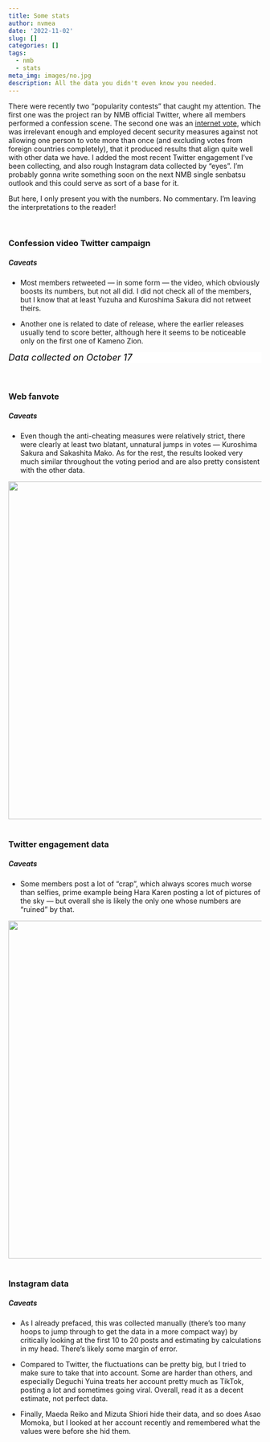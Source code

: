 ```yaml
---
title: Some stats
author: nvmea
date: '2022-11-02'
slug: []
categories: []
tags:
  - nmb
  - stats
meta_img: images/no.jpg
description: All the data you didn't even know you needed.
---
```


<script src="{{< blogdown/postref >}}index_files/core-js/shim.min.js"></script>
<script src="{{< blogdown/postref >}}index_files/react/react.min.js"></script>
<script src="{{< blogdown/postref >}}index_files/react/react-dom.min.js"></script>
<script src="{{< blogdown/postref >}}index_files/reactwidget/react-tools.js"></script>
<script src="{{< blogdown/postref >}}index_files/htmlwidgets/htmlwidgets.js"></script>
<link href="{{< blogdown/postref >}}index_files/reactable/reactable.css" rel="stylesheet" />
<script src="{{< blogdown/postref >}}index_files/reactable-binding/reactable.js"></script>
<script src="{{< blogdown/postref >}}index_files/core-js/shim.min.js"></script>
<script src="{{< blogdown/postref >}}index_files/react/react.min.js"></script>
<script src="{{< blogdown/postref >}}index_files/react/react-dom.min.js"></script>
<script src="{{< blogdown/postref >}}index_files/reactwidget/react-tools.js"></script>
<script src="{{< blogdown/postref >}}index_files/htmlwidgets/htmlwidgets.js"></script>
<link href="{{< blogdown/postref >}}index_files/reactable/reactable.css" rel="stylesheet" />
<script src="{{< blogdown/postref >}}index_files/reactable-binding/reactable.js"></script>

There were recently two “popularity contests” that caught my attention. The first one was the project ran by NMB official Twitter, where all members performed a confession scene. The second one was an [internet vote](https://nlab.itmedia.co.jp/research/articles/950716/vote_result/), which was irrelevant enough and employed decent security measures against not allowing one person to vote more than once (and excluding votes from foreign countries completely), that it produced results that align quite well with other data we have. I added the most recent Twitter engagement I’ve been collecting, and also rough Instagram data collected by “eyes”. I’m probably gonna write something soon on the next NMB single senbatsu outlook and this could serve as sort of a base for it.

But here, I only present you with the numbers. No commentary. I’m leaving the interpretations to the reader!

<br>

### Confession video Twitter campaign

##### Caveats

-   Most members retweeted — in some form — the video, which obviously boosts its numbers, but not all did. I did not check all of the members, but I know that at least Yuzuha and Kuroshima Sakura did not retweet theirs.

-   Another one is related to date of release, where the earlier releases usually tend to score better, although here it seems to be noticeable only on the first one of Kameno Zion.

<div id="htmlwidget-1" class="reactable html-widget" style="width:auto;height:auto;"></div>
<p style="color:#000;background:#FFFFFF;text-align:left;font-size:18px;font-style:italic;font-weight:normal;text-decoration:;letter-spacing:px;word-spacing:px;text-transform:;text-shadow:;margin-top:0px;margin-right:0px;margin-bottom:0px;margin-left:0px">Data collected on October 17</p>
<script type="application/json" data-for="htmlwidget-1">{"x":{"tag":{"name":"Reactable","attribs":{"data":{"Member":["Yamamoto Mikana","Shibuya Nagisa","Kameno Zion","Sakata Misaki","Kojima Karin","Jōnishi Rei","Kuroda Fūwa","Wada Miyu","Hara Karen","Hayakawa Yuna","Shiotsuki Keito","Abe Wakana","Hongō Yuzuha","Kawakami Chihiro","Shinzawa Nao","Sakashita Mako","Lee Siyeon","Maeda Reiko","Satsuki Aika","Sakurada Ayaka","Sumino Wakana","Katō Yūka","Izumi Ayano","Asao Momoka","Tanaka Yukino","Tatsumoto Yayoi","Sadano Haruka","Yoshino Misaki","Deguchi Yuina","Hirayama Mai","Matsuoka Sakura","Ishida Yūmi","Mizuta Shiori","Ike Honoka","Sakamoto Risa","Manabe Anju","Kuroshima Sakura","Hori Shion","Yamamoto Hikaru","Nakano Mirai","Okamoto Rena","Fukuno Ami","Matsuno Mio","Uno Mizuki","Matsumoto Mihina"],"Date":["2022-10-06","2022-10-09","2022-09-14","2022-10-09","2022-10-11","2022-10-07","2022-10-04","2022-09-16","2022-10-05","2022-10-07","2022-09-18","2022-10-10","2022-09-16","2022-09-21","2022-09-15","2022-09-19","2022-10-03","2022-09-26","2022-10-06","2022-09-15","2022-09-21","2022-10-08","2022-09-22","2022-09-25","2022-10-08","2022-09-23","2022-10-05","2022-10-04","2022-10-10","2022-09-25","2022-10-02","2022-10-01","2022-09-17","2022-09-23","2022-09-20","2022-09-24","2022-09-17","2022-09-26","2022-10-01","2022-09-19","2022-09-22","2022-09-20","2022-10-03","2022-09-24","2022-10-02"],"Likes":[1842,1373,1360,1297,1273,1188,1176,1176,1138,1101,1097,1087,1049,1041,973,964,956,950,941,924,899,897,892,885,881,858,855,851,831,815,814,812,804,794,789,785,770,754,722,720,712,712,689,663,630],"Retweets":[405,272,303,237,283,255,239,222,236,205,251,231,227,226,212,175,206,182,207,181,173,174,186,178,192,165,156,149,164,152,128,164,153,140,153,151,144,139,139,134,128,132,117,115,114]},"columns":[{"id":"Member","name":"Member","type":"character","headerClassName":"sort-header"},{"id":"Date","name":"Date","type":"Date","headerClassName":"sort-header"},{"id":"Likes","name":"Likes","type":"numeric","headerClassName":"sort-header","style":[{"background":"#3E0001FF","color":"white","fontSize":null,"fontWeight":"normal","transition":"background 1s ease","borderStyle":"","borderWidth":"px","borderColor":""},{"background":"#960F14FF","color":"white","fontSize":null,"fontWeight":"normal","transition":"background 1s ease","borderStyle":"","borderWidth":"px","borderColor":""},{"background":"#971218FF","color":"white","fontSize":null,"fontWeight":"normal","transition":"background 1s ease","borderStyle":"","borderWidth":"px","borderColor":""},{"background":"#9A2229FF","color":"white","fontSize":null,"fontWeight":"normal","transition":"background 1s ease","borderStyle":"","borderWidth":"px","borderColor":""},{"background":"#9A2B33FF","color":"white","fontSize":null,"fontWeight":"normal","transition":"background 1s ease","borderStyle":"","borderWidth":"px","borderColor":""},{"background":"#984C56FF","color":"white","fontSize":null,"fontWeight":"normal","transition":"background 1s ease","borderStyle":"","borderWidth":"px","borderColor":""},{"background":"#98515BFF","color":"white","fontSize":null,"fontWeight":"normal","transition":"background 1s ease","borderStyle":"","borderWidth":"px","borderColor":""},{"background":"#98515BFF","color":"white","fontSize":null,"fontWeight":"normal","transition":"background 1s ease","borderStyle":"","borderWidth":"px","borderColor":""},{"background":"#97606BFF","color":"white","fontSize":null,"fontWeight":"normal","transition":"background 1s ease","borderStyle":"","borderWidth":"px","borderColor":""},{"background":"#966E7BFF","color":"white","fontSize":null,"fontWeight":"normal","transition":"background 1s ease","borderStyle":"","borderWidth":"px","borderColor":""},{"background":"#96707CFF","color":"white","fontSize":null,"fontWeight":"normal","transition":"background 1s ease","borderStyle":"","borderWidth":"px","borderColor":""},{"background":"#967480FF","color":"black","fontSize":null,"fontWeight":"normal","transition":"background 1s ease","borderStyle":"","borderWidth":"px","borderColor":""},{"background":"#958390FF","color":"black","fontSize":null,"fontWeight":"normal","transition":"background 1s ease","borderStyle":"","borderWidth":"px","borderColor":""},{"background":"#958694FF","color":"black","fontSize":null,"fontWeight":"normal","transition":"background 1s ease","borderStyle":"","borderWidth":"px","borderColor":""},{"background":"#9D96A2FF","color":"black","fontSize":null,"fontWeight":"normal","transition":"background 1s ease","borderStyle":"","borderWidth":"px","borderColor":""},{"background":"#9E98A4FF","color":"black","fontSize":null,"fontWeight":"normal","transition":"background 1s ease","borderStyle":"","borderWidth":"px","borderColor":""},{"background":"#A099A6FF","color":"black","fontSize":null,"fontWeight":"normal","transition":"background 1s ease","borderStyle":"","borderWidth":"px","borderColor":""},{"background":"#A09BA7FF","color":"black","fontSize":null,"fontWeight":"normal","transition":"background 1s ease","borderStyle":"","borderWidth":"px","borderColor":""},{"background":"#A29DA8FF","color":"black","fontSize":null,"fontWeight":"normal","transition":"background 1s ease","borderStyle":"","borderWidth":"px","borderColor":""},{"background":"#A4A0ACFF","color":"black","fontSize":null,"fontWeight":"normal","transition":"background 1s ease","borderStyle":"","borderWidth":"px","borderColor":""},{"background":"#A8A6B1FF","color":"black","fontSize":null,"fontWeight":"normal","transition":"background 1s ease","borderStyle":"","borderWidth":"px","borderColor":""},{"background":"#A8A6B1FF","color":"black","fontSize":null,"fontWeight":"normal","transition":"background 1s ease","borderStyle":"","borderWidth":"px","borderColor":""},{"background":"#A9A7B2FF","color":"black","fontSize":null,"fontWeight":"normal","transition":"background 1s ease","borderStyle":"","borderWidth":"px","borderColor":""},{"background":"#AAA8B3FF","color":"black","fontSize":null,"fontWeight":"normal","transition":"background 1s ease","borderStyle":"","borderWidth":"px","borderColor":""},{"background":"#ABA9B3FF","color":"black","fontSize":null,"fontWeight":"normal","transition":"background 1s ease","borderStyle":"","borderWidth":"px","borderColor":""},{"background":"#AFADB6FF","color":"black","fontSize":null,"fontWeight":"normal","transition":"background 1s ease","borderStyle":"","borderWidth":"px","borderColor":""},{"background":"#AFAEB7FF","color":"black","fontSize":null,"fontWeight":"normal","transition":"background 1s ease","borderStyle":"","borderWidth":"px","borderColor":""},{"background":"#B0AEB7FF","color":"black","fontSize":null,"fontWeight":"normal","transition":"background 1s ease","borderStyle":"","borderWidth":"px","borderColor":""},{"background":"#B4B2BAFF","color":"black","fontSize":null,"fontWeight":"normal","transition":"background 1s ease","borderStyle":"","borderWidth":"px","borderColor":""},{"background":"#B7B5BCFF","color":"black","fontSize":null,"fontWeight":"normal","transition":"background 1s ease","borderStyle":"","borderWidth":"px","borderColor":""},{"background":"#B7B5BDFF","color":"black","fontSize":null,"fontWeight":"normal","transition":"background 1s ease","borderStyle":"","borderWidth":"px","borderColor":""},{"background":"#B7B6BDFF","color":"black","fontSize":null,"fontWeight":"normal","transition":"background 1s ease","borderStyle":"","borderWidth":"px","borderColor":""},{"background":"#B8B7BEFF","color":"black","fontSize":null,"fontWeight":"normal","transition":"background 1s ease","borderStyle":"","borderWidth":"px","borderColor":""},{"background":"#BAB9BFFF","color":"black","fontSize":null,"fontWeight":"normal","transition":"background 1s ease","borderStyle":"","borderWidth":"px","borderColor":""},{"background":"#BBBAC0FF","color":"black","fontSize":null,"fontWeight":"normal","transition":"background 1s ease","borderStyle":"","borderWidth":"px","borderColor":""},{"background":"#BCBBC1FF","color":"black","fontSize":null,"fontWeight":"normal","transition":"background 1s ease","borderStyle":"","borderWidth":"px","borderColor":""},{"background":"#BFBEC3FF","color":"black","fontSize":null,"fontWeight":"normal","transition":"background 1s ease","borderStyle":"","borderWidth":"px","borderColor":""},{"background":"#C1C0C5FF","color":"black","fontSize":null,"fontWeight":"normal","transition":"background 1s ease","borderStyle":"","borderWidth":"px","borderColor":""},{"background":"#C7C6CAFF","color":"black","fontSize":null,"fontWeight":"normal","transition":"background 1s ease","borderStyle":"","borderWidth":"px","borderColor":""},{"background":"#C7C7CAFF","color":"black","fontSize":null,"fontWeight":"normal","transition":"background 1s ease","borderStyle":"","borderWidth":"px","borderColor":""},{"background":"#C9C8CBFF","color":"black","fontSize":null,"fontWeight":"normal","transition":"background 1s ease","borderStyle":"","borderWidth":"px","borderColor":""},{"background":"#C9C8CBFF","color":"black","fontSize":null,"fontWeight":"normal","transition":"background 1s ease","borderStyle":"","borderWidth":"px","borderColor":""},{"background":"#CDCDCFFF","color":"black","fontSize":null,"fontWeight":"normal","transition":"background 1s ease","borderStyle":"","borderWidth":"px","borderColor":""},{"background":"#D2D1D3FF","color":"black","fontSize":null,"fontWeight":"normal","transition":"background 1s ease","borderStyle":"","borderWidth":"px","borderColor":""},{"background":"#D8D8D8FF","color":"black","fontSize":null,"fontWeight":"normal","transition":"background 1s ease","borderStyle":"","borderWidth":"px","borderColor":""}]},{"id":"Retweets","name":"Retweets","type":"numeric","headerClassName":"sort-header","style":[{"background":"#7A5E0FFF","color":"white","fontSize":null,"fontWeight":"normal","transition":"background 1s ease","borderStyle":"","borderWidth":"px","borderColor":""},{"background":"#C69A10FF","color":"white","fontSize":null,"fontWeight":"normal","transition":"background 1s ease","borderStyle":"","borderWidth":"px","borderColor":""},{"background":"#B58E15FF","color":"white","fontSize":null,"fontWeight":"normal","transition":"background 1s ease","borderStyle":"","borderWidth":"px","borderColor":""},{"background":"#DBAA07FF","color":"black","fontSize":null,"fontWeight":"normal","transition":"background 1s ease","borderStyle":"","borderWidth":"px","borderColor":""},{"background":"#C09612FF","color":"white","fontSize":null,"fontWeight":"normal","transition":"background 1s ease","borderStyle":"","borderWidth":"px","borderColor":""},{"background":"#D0A20BFF","color":"white","fontSize":null,"fontWeight":"normal","transition":"background 1s ease","borderStyle":"","borderWidth":"px","borderColor":""},{"background":"#DAAA07FF","color":"black","fontSize":null,"fontWeight":"normal","transition":"background 1s ease","borderStyle":"","borderWidth":"px","borderColor":""},{"background":"#E5B103FF","color":"black","fontSize":null,"fontWeight":"normal","transition":"background 1s ease","borderStyle":"","borderWidth":"px","borderColor":""},{"background":"#DCAB07FF","color":"black","fontSize":null,"fontWeight":"normal","transition":"background 1s ease","borderStyle":"","borderWidth":"px","borderColor":""},{"background":"#EDBB0DFF","color":"black","fontSize":null,"fontWeight":"normal","transition":"background 1s ease","borderStyle":"","borderWidth":"px","borderColor":""},{"background":"#D3A40AFF","color":"white","fontSize":null,"fontWeight":"normal","transition":"background 1s ease","borderStyle":"","borderWidth":"px","borderColor":""},{"background":"#DFAD05FF","color":"black","fontSize":null,"fontWeight":"normal","transition":"background 1s ease","borderStyle":"","borderWidth":"px","borderColor":""},{"background":"#E2AF04FF","color":"black","fontSize":null,"fontWeight":"normal","transition":"background 1s ease","borderStyle":"","borderWidth":"px","borderColor":""},{"background":"#E2B004FF","color":"black","fontSize":null,"fontWeight":"normal","transition":"background 1s ease","borderStyle":"","borderWidth":"px","borderColor":""},{"background":"#EBB601FF","color":"black","fontSize":null,"fontWeight":"normal","transition":"background 1s ease","borderStyle":"","borderWidth":"px","borderColor":""},{"background":"#F4CF51FF","color":"black","fontSize":null,"fontWeight":"normal","transition":"background 1s ease","borderStyle":"","borderWidth":"px","borderColor":""},{"background":"#EDBA0BFF","color":"black","fontSize":null,"fontWeight":"normal","transition":"background 1s ease","borderStyle":"","borderWidth":"px","borderColor":""},{"background":"#F3CA3FFF","color":"black","fontSize":null,"fontWeight":"normal","transition":"background 1s ease","borderStyle":"","borderWidth":"px","borderColor":""},{"background":"#ECB909FF","color":"black","fontSize":null,"fontWeight":"normal","transition":"background 1s ease","borderStyle":"","borderWidth":"px","borderColor":""},{"background":"#F3CB41FF","color":"black","fontSize":null,"fontWeight":"normal","transition":"background 1s ease","borderStyle":"","borderWidth":"px","borderColor":""},{"background":"#F4D156FF","color":"black","fontSize":null,"fontWeight":"normal","transition":"background 1s ease","borderStyle":"","borderWidth":"px","borderColor":""},{"background":"#F4D053FF","color":"black","fontSize":null,"fontWeight":"normal","transition":"background 1s ease","borderStyle":"","borderWidth":"px","borderColor":""},{"background":"#F2C837FF","color":"black","fontSize":null,"fontWeight":"normal","transition":"background 1s ease","borderStyle":"","borderWidth":"px","borderColor":""},{"background":"#F4CD48FF","color":"black","fontSize":null,"fontWeight":"normal","transition":"background 1s ease","borderStyle":"","borderWidth":"px","borderColor":""},{"background":"#F0C32AFF","color":"black","fontSize":null,"fontWeight":"normal","transition":"background 1s ease","borderStyle":"","borderWidth":"px","borderColor":""},{"background":"#F6D76CFF","color":"black","fontSize":null,"fontWeight":"normal","transition":"background 1s ease","borderStyle":"","borderWidth":"px","borderColor":""},{"background":"#F7DD85FF","color":"black","fontSize":null,"fontWeight":"normal","transition":"background 1s ease","borderStyle":"","borderWidth":"px","borderColor":""},{"background":"#F8E398FF","color":"black","fontSize":null,"fontWeight":"normal","transition":"background 1s ease","borderStyle":"","borderWidth":"px","borderColor":""},{"background":"#F6D76FFF","color":"black","fontSize":null,"fontWeight":"normal","transition":"background 1s ease","borderStyle":"","borderWidth":"px","borderColor":""},{"background":"#F8E090FF","color":"black","fontSize":null,"fontWeight":"normal","transition":"background 1s ease","borderStyle":"","borderWidth":"px","borderColor":""},{"background":"#FBF3D2FF","color":"black","fontSize":null,"fontWeight":"normal","transition":"background 1s ease","borderStyle":"","borderWidth":"px","borderColor":""},{"background":"#F6D76FFF","color":"black","fontSize":null,"fontWeight":"normal","transition":"background 1s ease","borderStyle":"","borderWidth":"px","borderColor":""},{"background":"#F7E08DFF","color":"black","fontSize":null,"fontWeight":"normal","transition":"background 1s ease","borderStyle":"","borderWidth":"px","borderColor":""},{"background":"#F9E9B1FF","color":"black","fontSize":null,"fontWeight":"normal","transition":"background 1s ease","borderStyle":"","borderWidth":"px","borderColor":""},{"background":"#F7E08DFF","color":"black","fontSize":null,"fontWeight":"normal","transition":"background 1s ease","borderStyle":"","borderWidth":"px","borderColor":""},{"background":"#F8E193FF","color":"black","fontSize":null,"fontWeight":"normal","transition":"background 1s ease","borderStyle":"","borderWidth":"px","borderColor":""},{"background":"#F9E6A6FF","color":"black","fontSize":null,"fontWeight":"normal","transition":"background 1s ease","borderStyle":"","borderWidth":"px","borderColor":""},{"background":"#FAEAB4FF","color":"black","fontSize":null,"fontWeight":"normal","transition":"background 1s ease","borderStyle":"","borderWidth":"px","borderColor":""},{"background":"#FAEAB4FF","color":"black","fontSize":null,"fontWeight":"normal","transition":"background 1s ease","borderStyle":"","borderWidth":"px","borderColor":""},{"background":"#FAEEC1FF","color":"black","fontSize":null,"fontWeight":"normal","transition":"background 1s ease","borderStyle":"","borderWidth":"px","borderColor":""},{"background":"#FBF3D2FF","color":"black","fontSize":null,"fontWeight":"normal","transition":"background 1s ease","borderStyle":"","borderWidth":"px","borderColor":""},{"background":"#FBF0C7FF","color":"black","fontSize":null,"fontWeight":"normal","transition":"background 1s ease","borderStyle":"","borderWidth":"px","borderColor":""},{"background":"#FDFBF0FF","color":"black","fontSize":null,"fontWeight":"normal","transition":"background 1s ease","borderStyle":"","borderWidth":"px","borderColor":""},{"background":"#FDFDF6FF","color":"black","fontSize":null,"fontWeight":"normal","transition":"background 1s ease","borderStyle":"","borderWidth":"px","borderColor":""},{"background":"#FEFEF9FF","color":"black","fontSize":null,"fontWeight":"normal","transition":"background 1s ease","borderStyle":"","borderWidth":"px","borderColor":""}]}],"defaultSortDesc":true,"showPageSizeOptions":true,"pageSizeOptions":[10,20,50],"borderless":true,"showSortIcon":false,"theme":{"cellStyle":{"display":"flex","flexDirection":"column","justifyContent":"center"}},"dataKey":"a67b9efa26981c1fed055e1d5a29f513"},"children":[]},"class":"reactR_markup"},"evals":[],"jsHooks":[]}</script>

<br>

<br>

### Web fanvote

##### Caveats

-   Even though the anti-cheating measures were relatively strict, there were clearly at least two blatant, unnatural jumps in votes — Kuroshima Sakura and Sakashita Mako. As for the rest, the results looked very much similar throughout the voting period and are also pretty consistent with the other data.

<img src="{{< blogdown/postref >}}index_files/figure-html/unnamed-chunk-3-1.png" width="672" />

<br>

<br>

### Twitter engagement data

##### Caveats

-   Some members post a lot of “crap”, which always scores much worse than selfies, prime example being Hara Karen posting a lot of pictures of the sky — but overall she is likely the only one whose numbers are “ruined” by that.

<img src="{{< blogdown/postref >}}index_files/figure-html/unnamed-chunk-4-1.png" width="672" />

<br>

<br>

### Instagram data

##### Caveats

-   As I already prefaced, this was collected manually (there’s too many hoops to jump through to get the data in a more compact way) by critically looking at the first 10 to 20 posts and estimating by calculations in my head. There’s likely some margin of error.

-   Compared to Twitter, the fluctuations can be pretty big, but I tried to make sure to take that into account. Some are harder than others, and especially Deguchi Yuina treats her account pretty much as TikTok, posting a lot and sometimes going viral. Overall, read it as a decent estimate, not perfect data.

-   Finally, Maeda Reiko and Mizuta Shiori hide their data, and so does Asao Momoka, but I looked at her account recently and remembered what the values were before she hid them.

<div id="htmlwidget-2" class="reactable html-widget" style="width:auto;height:auto;"></div>
<script type="application/json" data-for="htmlwidget-2">{"x":{"tag":{"name":"Reactable","attribs":{"data":{"Member":["Shibuya Nagisa","Hongō Yuzuha","Yamamoto Mikana","Jōnishi Rei","Kojima Karin","Kawakami Chihiro","Shinzawa Nao","Katō Yūka","Wada Miyu","Hara Karen","Ishida Yūmi","Sadano Haruka","Abe Wakana","Hirayama Mai","Hori Shion","Deguchi Yuina","Okamoto Rena","Mizuta Shiori","Maeda Reiko","Shiotsuki Keito","Nakano Mirai","Izumi Ayano","Lee Siyeon","Manabe Anju","Satsuki Aika","Hayakawa Yuna","Sumino Wakana","Kuroda Fūwa","Asao Momoka"],"Followers":[433,148,143,143,89,81,73,73,59,53,52,34,33,30,30,29,23,21,20,17,17,12,10,9,7,7,6,5,3],"Likes":[22,13,14,6,7.5,2.8,6.5,2.5,4,2.5,1.9,2.2,2.2,1.7,1.9,1.5,1,0,0,1.9,0.9,1.5,1.4,0.9,1,0.9,1.1,1.5,0.8],"Comments":[180,270,160,220,140,60,190,55,230,75,110,110,85,65,35,45,45,0,0,75,30,60,40,45,45,60,80,80,100]},"columns":[{"id":"Member","name":"Member","type":"character","headerClassName":"sort-header"},{"id":"Followers","name":"Followers (k)","type":"numeric","headerClassName":"sort-header","style":[{"background":"#2B194CFF","color":"white","fontSize":null,"fontWeight":"normal","transition":"background 1s ease","borderStyle":"","borderWidth":"px","borderColor":""},{"background":"#B5AFF0FF","color":"black","fontSize":null,"fontWeight":"normal","transition":"background 1s ease","borderStyle":"","borderWidth":"px","borderColor":""},{"background":"#B7B1F0FF","color":"black","fontSize":null,"fontWeight":"normal","transition":"background 1s ease","borderStyle":"","borderWidth":"px","borderColor":""},{"background":"#B7B1F0FF","color":"black","fontSize":null,"fontWeight":"normal","transition":"background 1s ease","borderStyle":"","borderWidth":"px","borderColor":""},{"background":"#D2CEF5FF","color":"black","fontSize":null,"fontWeight":"normal","transition":"background 1s ease","borderStyle":"","borderWidth":"px","borderColor":""},{"background":"#D6D3F7FF","color":"black","fontSize":null,"fontWeight":"normal","transition":"background 1s ease","borderStyle":"","borderWidth":"px","borderColor":""},{"background":"#D9D6F7FF","color":"black","fontSize":null,"fontWeight":"normal","transition":"background 1s ease","borderStyle":"","borderWidth":"px","borderColor":""},{"background":"#D9D6F7FF","color":"black","fontSize":null,"fontWeight":"normal","transition":"background 1s ease","borderStyle":"","borderWidth":"px","borderColor":""},{"background":"#E1DFF8FF","color":"black","fontSize":null,"fontWeight":"normal","transition":"background 1s ease","borderStyle":"","borderWidth":"px","borderColor":""},{"background":"#E4E1F9FF","color":"black","fontSize":null,"fontWeight":"normal","transition":"background 1s ease","borderStyle":"","borderWidth":"px","borderColor":""},{"background":"#E4E2F9FF","color":"black","fontSize":null,"fontWeight":"normal","transition":"background 1s ease","borderStyle":"","borderWidth":"px","borderColor":""},{"background":"#EDECFBFF","color":"black","fontSize":null,"fontWeight":"normal","transition":"background 1s ease","borderStyle":"","borderWidth":"px","borderColor":""},{"background":"#EEEDFCFF","color":"black","fontSize":null,"fontWeight":"normal","transition":"background 1s ease","borderStyle":"","borderWidth":"px","borderColor":""},{"background":"#F0EFFCFF","color":"black","fontSize":null,"fontWeight":"normal","transition":"background 1s ease","borderStyle":"","borderWidth":"px","borderColor":""},{"background":"#F0EFFCFF","color":"black","fontSize":null,"fontWeight":"normal","transition":"background 1s ease","borderStyle":"","borderWidth":"px","borderColor":""},{"background":"#F1F0FCFF","color":"black","fontSize":null,"fontWeight":"normal","transition":"background 1s ease","borderStyle":"","borderWidth":"px","borderColor":""},{"background":"#F4F2FDFF","color":"black","fontSize":null,"fontWeight":"normal","transition":"background 1s ease","borderStyle":"","borderWidth":"px","borderColor":""},{"background":"#F4F3FDFF","color":"black","fontSize":null,"fontWeight":"normal","transition":"background 1s ease","borderStyle":"","borderWidth":"px","borderColor":""},{"background":"#F5F4FDFF","color":"black","fontSize":null,"fontWeight":"normal","transition":"background 1s ease","borderStyle":"","borderWidth":"px","borderColor":""},{"background":"#F7F6FDFF","color":"black","fontSize":null,"fontWeight":"normal","transition":"background 1s ease","borderStyle":"","borderWidth":"px","borderColor":""},{"background":"#F7F6FDFF","color":"black","fontSize":null,"fontWeight":"normal","transition":"background 1s ease","borderStyle":"","borderWidth":"px","borderColor":""},{"background":"#F9F8FDFF","color":"black","fontSize":null,"fontWeight":"normal","transition":"background 1s ease","borderStyle":"","borderWidth":"px","borderColor":""},{"background":"#FAFAFDFF","color":"black","fontSize":null,"fontWeight":"normal","transition":"background 1s ease","borderStyle":"","borderWidth":"px","borderColor":""},{"background":"#FBFAFDFF","color":"black","fontSize":null,"fontWeight":"normal","transition":"background 1s ease","borderStyle":"","borderWidth":"px","borderColor":""},{"background":"#FCFCFEFF","color":"black","fontSize":null,"fontWeight":"normal","transition":"background 1s ease","borderStyle":"","borderWidth":"px","borderColor":""},{"background":"#FCFCFEFF","color":"black","fontSize":null,"fontWeight":"normal","transition":"background 1s ease","borderStyle":"","borderWidth":"px","borderColor":""},{"background":"#FCFCFEFF","color":"black","fontSize":null,"fontWeight":"normal","transition":"background 1s ease","borderStyle":"","borderWidth":"px","borderColor":""},{"background":"#FDFDFEFF","color":"black","fontSize":null,"fontWeight":"normal","transition":"background 1s ease","borderStyle":"","borderWidth":"px","borderColor":""},{"background":"#FFFFFFFF","color":"black","fontSize":null,"fontWeight":"normal","transition":"background 1s ease","borderStyle":"","borderWidth":"px","borderColor":""}]},{"id":"Likes","name":"Likes (k)","type":"numeric","headerClassName":"sort-header","style":[{"background":"#7A5E0FFF","color":"white","fontSize":null,"fontWeight":"normal","transition":"background 1s ease","borderStyle":"","borderWidth":"px","borderColor":""},{"background":"#BE9412FF","color":"white","fontSize":null,"fontWeight":"normal","transition":"background 1s ease","borderStyle":"","borderWidth":"px","borderColor":""},{"background":"#B78F14FF","color":"white","fontSize":null,"fontWeight":"normal","transition":"background 1s ease","borderStyle":"","borderWidth":"px","borderColor":""},{"background":"#F0C327FF","color":"black","fontSize":null,"fontWeight":"normal","transition":"background 1s ease","borderStyle":"","borderWidth":"px","borderColor":""},{"background":"#EAB501FF","color":"black","fontSize":null,"fontWeight":"normal","transition":"background 1s ease","borderStyle":"","borderWidth":"px","borderColor":""},{"background":"#F8E193FF","color":"black","fontSize":null,"fontWeight":"normal","transition":"background 1s ease","borderStyle":"","borderWidth":"px","borderColor":""},{"background":"#EEBE18FF","color":"black","fontSize":null,"fontWeight":"normal","transition":"background 1s ease","borderStyle":"","borderWidth":"px","borderColor":""},{"background":"#F8E49DFF","color":"black","fontSize":null,"fontWeight":"normal","transition":"background 1s ease","borderStyle":"","borderWidth":"px","borderColor":""},{"background":"#F5D567FF","color":"black","fontSize":null,"fontWeight":"normal","transition":"background 1s ease","borderStyle":"","borderWidth":"px","borderColor":""},{"background":"#F8E49DFF","color":"black","fontSize":null,"fontWeight":"normal","transition":"background 1s ease","borderStyle":"","borderWidth":"px","borderColor":""},{"background":"#FAEAB3FF","color":"black","fontSize":null,"fontWeight":"normal","transition":"background 1s ease","borderStyle":"","borderWidth":"px","borderColor":""},{"background":"#F9E7A8FF","color":"black","fontSize":null,"fontWeight":"normal","transition":"background 1s ease","borderStyle":"","borderWidth":"px","borderColor":""},{"background":"#F9E7A8FF","color":"black","fontSize":null,"fontWeight":"normal","transition":"background 1s ease","borderStyle":"","borderWidth":"px","borderColor":""},{"background":"#FAECBBFF","color":"black","fontSize":null,"fontWeight":"normal","transition":"background 1s ease","borderStyle":"","borderWidth":"px","borderColor":""},{"background":"#FAEAB3FF","color":"black","fontSize":null,"fontWeight":"normal","transition":"background 1s ease","borderStyle":"","borderWidth":"px","borderColor":""},{"background":"#FAEEC2FF","color":"black","fontSize":null,"fontWeight":"normal","transition":"background 1s ease","borderStyle":"","borderWidth":"px","borderColor":""},{"background":"#FBF3D4FF","color":"black","fontSize":null,"fontWeight":"normal","transition":"background 1s ease","borderStyle":"","borderWidth":"px","borderColor":""},{"background":"#FEFEF9FF","color":"black","fontSize":null,"fontWeight":"normal","transition":"background 1s ease","borderStyle":"","borderWidth":"px","borderColor":""},{"background":"#FEFEF9FF","color":"black","fontSize":null,"fontWeight":"normal","transition":"background 1s ease","borderStyle":"","borderWidth":"px","borderColor":""},{"background":"#FAEAB3FF","color":"black","fontSize":null,"fontWeight":"normal","transition":"background 1s ease","borderStyle":"","borderWidth":"px","borderColor":""},{"background":"#FCF4D8FF","color":"black","fontSize":null,"fontWeight":"normal","transition":"background 1s ease","borderStyle":"","borderWidth":"px","borderColor":""},{"background":"#FAEEC2FF","color":"black","fontSize":null,"fontWeight":"normal","transition":"background 1s ease","borderStyle":"","borderWidth":"px","borderColor":""},{"background":"#FBEFC6FF","color":"black","fontSize":null,"fontWeight":"normal","transition":"background 1s ease","borderStyle":"","borderWidth":"px","borderColor":""},{"background":"#FCF4D8FF","color":"black","fontSize":null,"fontWeight":"normal","transition":"background 1s ease","borderStyle":"","borderWidth":"px","borderColor":""},{"background":"#FBF3D4FF","color":"black","fontSize":null,"fontWeight":"normal","transition":"background 1s ease","borderStyle":"","borderWidth":"px","borderColor":""},{"background":"#FCF4D8FF","color":"black","fontSize":null,"fontWeight":"normal","transition":"background 1s ease","borderStyle":"","borderWidth":"px","borderColor":""},{"background":"#FBF2D0FF","color":"black","fontSize":null,"fontWeight":"normal","transition":"background 1s ease","borderStyle":"","borderWidth":"px","borderColor":""},{"background":"#FAEEC2FF","color":"black","fontSize":null,"fontWeight":"normal","transition":"background 1s ease","borderStyle":"","borderWidth":"px","borderColor":""},{"background":"#FCF5DBFF","color":"black","fontSize":null,"fontWeight":"normal","transition":"background 1s ease","borderStyle":"","borderWidth":"px","borderColor":""}]},{"id":"Comments","name":"Comments","type":"numeric","headerClassName":"sort-header","style":[{"background":"#920004FF","color":"white","fontSize":null,"fontWeight":"normal","transition":"background 1s ease","borderStyle":"","borderWidth":"px","borderColor":""},{"background":"#3E0001FF","color":"white","fontSize":null,"fontWeight":"normal","transition":"background 1s ease","borderStyle":"","borderWidth":"px","borderColor":""},{"background":"#98151BFF","color":"white","fontSize":null,"fontWeight":"normal","transition":"background 1s ease","borderStyle":"","borderWidth":"px","borderColor":""},{"background":"#6C0002FF","color":"white","fontSize":null,"fontWeight":"normal","transition":"background 1s ease","borderStyle":"","borderWidth":"px","borderColor":""},{"background":"#9A3139FF","color":"white","fontSize":null,"fontWeight":"normal","transition":"background 1s ease","borderStyle":"","borderWidth":"px","borderColor":""},{"background":"#A8A6B1FF","color":"black","fontSize":null,"fontWeight":"normal","transition":"background 1s ease","borderStyle":"","borderWidth":"px","borderColor":""},{"background":"#880003FF","color":"white","fontSize":null,"fontWeight":"normal","transition":"background 1s ease","borderStyle":"","borderWidth":"px","borderColor":""},{"background":"#ACAAB4FF","color":"black","fontSize":null,"fontWeight":"normal","transition":"background 1s ease","borderStyle":"","borderWidth":"px","borderColor":""},{"background":"#630002FF","color":"white","fontSize":null,"fontWeight":"normal","transition":"background 1s ease","borderStyle":"","borderWidth":"px","borderColor":""},{"background":"#9E97A3FF","color":"black","fontSize":null,"fontWeight":"normal","transition":"background 1s ease","borderStyle":"","borderWidth":"px","borderColor":""},{"background":"#976571FF","color":"white","fontSize":null,"fontWeight":"normal","transition":"background 1s ease","borderStyle":"","borderWidth":"px","borderColor":""},{"background":"#976571FF","color":"white","fontSize":null,"fontWeight":"normal","transition":"background 1s ease","borderStyle":"","borderWidth":"px","borderColor":""},{"background":"#988D9BFF","color":"black","fontSize":null,"fontWeight":"normal","transition":"background 1s ease","borderStyle":"","borderWidth":"px","borderColor":""},{"background":"#A4A1ACFF","color":"black","fontSize":null,"fontWeight":"normal","transition":"background 1s ease","borderStyle":"","borderWidth":"px","borderColor":""},{"background":"#BCBAC0FF","color":"black","fontSize":null,"fontWeight":"normal","transition":"background 1s ease","borderStyle":"","borderWidth":"px","borderColor":""},{"background":"#B3B2BAFF","color":"black","fontSize":null,"fontWeight":"normal","transition":"background 1s ease","borderStyle":"","borderWidth":"px","borderColor":""},{"background":"#B3B2BAFF","color":"black","fontSize":null,"fontWeight":"normal","transition":"background 1s ease","borderStyle":"","borderWidth":"px","borderColor":""},{"background":"#D8D8D8FF","color":"black","fontSize":null,"fontWeight":"normal","transition":"background 1s ease","borderStyle":"","borderWidth":"px","borderColor":""},{"background":"#D8D8D8FF","color":"black","fontSize":null,"fontWeight":"normal","transition":"background 1s ease","borderStyle":"","borderWidth":"px","borderColor":""},{"background":"#9E97A3FF","color":"black","fontSize":null,"fontWeight":"normal","transition":"background 1s ease","borderStyle":"","borderWidth":"px","borderColor":""},{"background":"#C0BFC4FF","color":"black","fontSize":null,"fontWeight":"normal","transition":"background 1s ease","borderStyle":"","borderWidth":"px","borderColor":""},{"background":"#A8A6B1FF","color":"black","fontSize":null,"fontWeight":"normal","transition":"background 1s ease","borderStyle":"","borderWidth":"px","borderColor":""},{"background":"#B8B6BDFF","color":"black","fontSize":null,"fontWeight":"normal","transition":"background 1s ease","borderStyle":"","borderWidth":"px","borderColor":""},{"background":"#B3B2BAFF","color":"black","fontSize":null,"fontWeight":"normal","transition":"background 1s ease","borderStyle":"","borderWidth":"px","borderColor":""},{"background":"#B3B2BAFF","color":"black","fontSize":null,"fontWeight":"normal","transition":"background 1s ease","borderStyle":"","borderWidth":"px","borderColor":""},{"background":"#A8A6B1FF","color":"black","fontSize":null,"fontWeight":"normal","transition":"background 1s ease","borderStyle":"","borderWidth":"px","borderColor":""},{"background":"#9B929FFF","color":"black","fontSize":null,"fontWeight":"normal","transition":"background 1s ease","borderStyle":"","borderWidth":"px","borderColor":""},{"background":"#9B929FFF","color":"black","fontSize":null,"fontWeight":"normal","transition":"background 1s ease","borderStyle":"","borderWidth":"px","borderColor":""},{"background":"#967784FF","color":"black","fontSize":null,"fontWeight":"normal","transition":"background 1s ease","borderStyle":"","borderWidth":"px","borderColor":""}]}],"defaultSortDesc":true,"showPageSizeOptions":true,"pageSizeOptions":[10,30],"borderless":true,"compact":true,"showSortIcon":false,"theme":{"cellStyle":{"display":"flex","flexDirection":"column","justifyContent":"center"}},"dataKey":"4ecf50109b326116526eaa1989af9afc"},"children":[]},"class":"reactR_markup"},"evals":[],"jsHooks":[]}</script>
<style type="text/css">
.sort-header[aria-sort="ascending"] {
  box-shadow: inset 0 3px 0 0 rgba(0, 0, 0, 0.6) !important;
}
.sort-header[aria-sort="descending"] {
  box-shadow: inset 0 -3px 0 0 rgba(0, 0, 0, 0.6) !important;
}
.sort-header {
  transition: box-shadow 0.3s cubic-bezier(0.175, 0.885, 0.32, 1.275);
}
</style>
